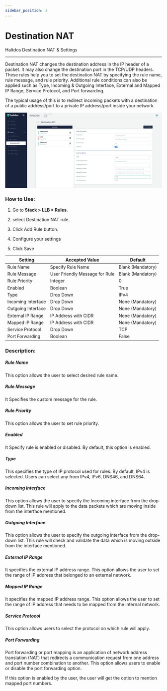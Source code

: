 ```yaml
---
sidebar_position: 3
---
```


# Destination NAT

Haltdos Destination NAT & Settings

---

Destination NAT changes the destination address in the IP header of a packet. It may also change the destination port in the TCP/UDP headers. These rules help you to set the destination NAT by specifying the rule name, rule message, and rule priority. Additional rule conditions can also be applied such as Type, Incoming & Outgoing Interface, External and Mapped IP Range, Service Protocol, and Port forwarding.

The typical usage of this is to redirect incoming packets with a destination of a public address/port to a private IP address/port inside your network.

![destination_nat](/img/llb/v2/dnat.png)

### **How to Use:**

1. Go to **Stack > LLB > Rules**.

2. select Destination NAT rule.

3. Click Add Rule button.

4. Configure your settings

5. Click Save


| Setting            | Accepted Value                 | Default           |
|--------------------|--------------------------------|-------------------|
| Rule Name          | Specify Rule Name              | Blank (Mandatory) |
| Rule Message       | User Friendly Message for Rule | Blank (Mandatory) |
| Rule Priority      | Integer                        | 0                 |
| Enabled            | Boolean                        | True              |
| Type               | Drop Down                      | IPv4              |
| Incoming Interface | Drop Down                      | None (Mandatory)  |
| Outgoing Interface | Drop Down                      | None (Mandatory)  |
| External IP Range  | IP Address with CIDR           | None (Mandatory)  |
| Mapped IP Range    | IP Address with CIDR           | None (Mandatory)  |
| Service Protocol   | Drop Down                      | TCP               |
| Port Forwarding    | Boolean                        | False             |

### **Description:**

##### **Rule Name**

This option allows the user to select desired rule name.

##### **Rule Message**

It Specifies the custom message for the rule.

##### **Rule Priority**

This option allows the user to set rule priority.

##### **Enabled**

It Specify rule is enabled or disabled. By default, this option is enabled.

##### **Type**

This specifies the type of IP protocol used for rules. By default, IPv4 is selected. Users can select any from IPv4, IPv6, DNS46, and DNS64.

##### **Incoming Interface**

This option allows the user to specify the Incoming interface from the drop-down list. This rule will apply to the data packets which are moving inside from the interface mentioned.

##### **Outgoing Interface**

This option allows the user to specify the outgoing interface from the drop-down list. This rule will check and validate the data which is moving outside from the interface mentioned.

##### **External IP Range**

It specifies the external IP address range. This option allows the user to set the range of IP address that belonged to an external network.

##### **Mapped IP Range**

It specifies the mapped IP address range. This option allows the user to set the range of IP address that needs to be mapped from the internal network.

##### **Service Protocol**

This option allows users to select the protocol on which rule will apply.

##### **Port Forwarding**

Port forwarding or port mapping is an application of network address translation (NAT) that redirects a communication request from one address and port number combination to another. This option allows users to enable or disable the port forwarding option.

If this option is enabled by the user, the user will get the option to mention mapped port numbers.

